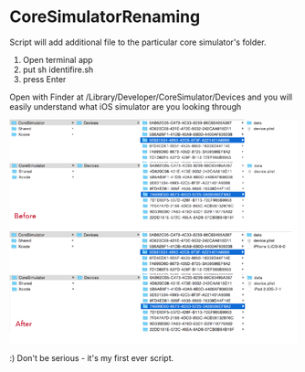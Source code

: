 CoreSimulatorRenaming
=====================

Script will add additional file to the particular core simulator's folder.

1. Open terminal app
2. put sh identifire.sh
3. press Enter

Open with Finder at /Library/Developer/CoreSimulator/Devices and you will easily understand what iOS simulator are you looking through

![alt tag](core-sim-shell.png)

:) Don't be serious - it's my first ever script.
